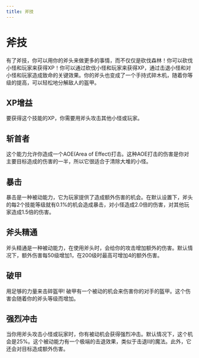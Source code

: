 ```yaml
---
title: 斧技
---
```


# 斧技

有了斧技，你可以用你的斧头来做更多的事情，而不仅仅是砍伐森林！你可以砍伐小怪和玩家来获得XP！你可以通过砍伐小怪和玩家来获得XP，通过击退小怪和对小怪和玩家造成致命的关键效果。你的斧头也变成了一个手持式碎木机，随着你等级的提高，可以轻松地分解敌人的盔甲。

## XP增益

要获得这个技能的XP，你需要用斧头攻击其他小怪或玩家。

## 斩首者

这个能力允许你造成一个AOE(Area of Effect)打击。这种AOE打击的伤害是你对主要目标造成的伤害的一半，所以它很适合于清除大堆的小怪。

## 暴击

暴击是一种被动能力，它为玩家提供了造成额外伤害的机会。在默认设置下，斧头的每2个技能等级就有0.1%的机会造成暴击，对小怪造成2.0倍的伤害，对其他玩家造成1.5倍的伤害。

## 斧头精通

斧头精通是一种被动能力，在使用斧头时，会给你的攻击增加额外的伤害。默认情况下，额外伤害每50级增加1，在200级时最高可增加4的额外伤害。

## 破甲

用足够的力量来击碎盔甲! 破甲有一个被动的机会来伤害你的对手的盔甲。这个伤害会随着你的斧头等级而增加。

## 强烈冲击

当你用斧头攻击小怪或玩家时，你有被动机会获得强烈冲击。默认情况下，这个机会是25%。这个被动能力有一个极端的击退效果，类似于击退II的魔法。此外，它还会对目标造成额外伤害。